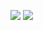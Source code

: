 <!---
kxx317/kxx317 is a ✨ special ✨ repository because its `README.md` (this file) appears on your GitHub profile.
You can click the Preview link to take a look at your changes.
--->

![](https://github.com/username/github-stats/blob/master/generated/overview.svg)
![](https://github.com/username/github-stats/blob/master/generated/languages.svg)
